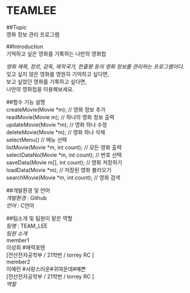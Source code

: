 # TEAMLEE

##Topic    
영화 정보 관리 프로그램    

##Introduction    
기억하고 싶은 영화를 기록하는 나만의 영화첩    

*영화 제목, 장르, 감독, 제작국가, 한줄평 등의 영화 정보를 관리하는 프로그램이다.*    
잊고 싶지 않은 영화를 영원히 기억하고 싶다면,    
보고 싶었던 영화를 기록하고 싶다면,    
나만의 영화첩을 이용해보세요.    

##함수 기능 설명    
createMovie(Movie *m); // 영화 정보 추가    
readMovie(Movie m); // 하나의 영화 정보 출력    
updateMovie(Movie *m); // 영화 하나 수정    
deleteMovie(Movie *m); // 영화 하나 삭제    
selectMenu() // 메뉴 선택    
listMovie(Movie *m, int count); // 모든 영화 출력    
selectDataNo(Movie *m, int count); // 번호 선택    
saveData(Movie m[], int count); // 영화 저장하기    
loadData(Movie *m); // 저장된 영화 불러오기    
searchMovie(Movie *m, int count); // 영화 검색    

##개발환경 및 언어    
*개발환경* : Github    
*언어* : C언어    

##팀소개 및 팀원이 맡은 역할    
*팀명* : TEAM_LEE    
*팀원 소개*     
  member1     
    이성희 #매력포텐    
        [전산전자공학부 / 21학번 / torrey RC ]    
  member2     
    이예린 #사랑스러운#귀여운데#예쁜     
        [전산전자공학부 / 21학번 / torrey RC ]    
 *역할*    
 
